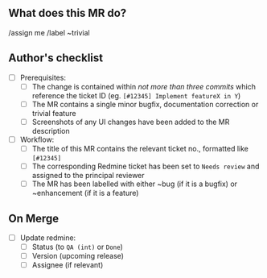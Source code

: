 ## What does this MR do?
<!--
Briefly describe what this MR is about.
Examples:
 Adds new document type: MyNewDocumentType
 Fixes js error in <some functionality>
-->

<!-- sets current user as assignee -->
/assign me
/label ~trivial

<!-- Other recommended quick actions (remove # to apply):
#/request_review @af @danni
#/label ~bug
#/label ~enhancement
-->


## Author's checklist
<!--
MRs must be marked as WIP until all checkboxes have been filled.
Checkboxes can be pre-filled before submitting the MR by replacing
[ ] with [x],
-->
- [ ] Prerequisites:
    - [ ] The change is contained within *not more than three commits* which reference the ticket ID (eg. `[#12345] Implement featureX in Y`)
    - [ ] The MR contains a single minor bugfix, documentation correction or trivial feature
    - [ ] Screenshots of any UI changes have been added to the MR description
- [ ] Workflow:
    - [ ] The title of this MR contains the relevant ticket no., formatted like `[#12345]`
    - [ ] The corresponding Redmine ticket has been set to `Needs review` and assigned to the principal reviewer
    - [ ] The MR has been labelled with either ~bug (if it is a bugfix) or ~enhancement (if it is a feature)

## On Merge
- [ ] Update redmine:
    - [ ] Status (to `QA (int)` or `Done`)
    - [ ] Version (upcoming release)
    - [ ] Assignee (if relevant)
